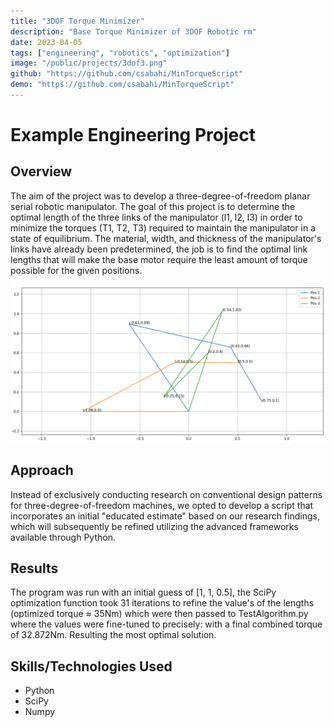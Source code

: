 ```yaml
---
title: "3DOF Torque Minimizer"
description: "Base Torque Minimizer of 3DOF Robotic rm"
date: 2023-04-05
tags: ["engineering", "robotics", "optimization"]
image: "/public/projects/3dof3.png"
github: "https://github.com/csabahi/MinTorqueScript"
demo: "https://github.com/csabahi/MinTorqueScript"
---
```


# Example Engineering Project

## Overview
The aim of the project was to develop a three-degree-of-freedom planar serial robotic manipulator. The goal of this project is to determine the optimal length of the three links of the manipulator (l1, l2, l3) in order to minimize the torques (T1, T2, T3) required to maintain the manipulator in a state of equilibrium.
The material, width, and thickness of the manipulator's links have already been predetermined, the job is to find the optimal link lengths that will make the base motor require the least amount of torque possible for the given positions.

![Project Result](/public/projects/3dof2.png)

## Approach
Instead of exclusively conducting research on conventional design patterns for three-degree-of-freedom machines, we opted to develop a script that incorporates an initial "educated estimate" based on our research findings, which will subsequently be refined utilizing the advanced frameworks available through Python.

## Results
The program was run with an initial guess of [1, 1, 0.5], the SciPy optimization function took 31 iterations to refine the value's of the lengths (optimized torque ≈ 35Nm) which were then passed to TestAlgorithm.py where the values were fine-tuned to precisely:
with a final combined torque of 32.872Nm. Resulting the most optimal solution.

## Skills/Technologies Used
- Python
- SciPy
- Numpy